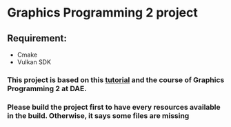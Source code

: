 # Graphics Programming 2 project

## Requirement:

* Cmake
* Vulkan SDK

### This project is based on this [tutorial](https://vulkan-tutorial.com/Introduction) and the course of Graphics Programming 2 at DAE.

### Please build the project first to have every resources available in the build. Otherwise, it says some files are missing